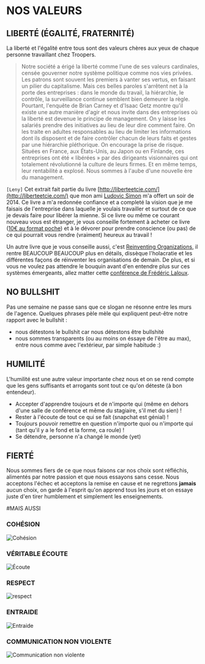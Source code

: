 # NOS VALEURS

## LIBERTÉ (ÉGALITÉ, FRATERNITÉ)

La liberté et l'égalité entre tous sont des valeurs chères aux yeux de chaque personne travaillant chez Troopers.

> Notre société a érigé la liberté comme l'une de ses valeurs cardinales, censée gouverner notre système politique comme nos vies privées. Les patrons sont souvent les premiers à vanter ses vertus, en faisant un pilier du capitalisme. Mais ces belles paroles s'arrêtent net à la porte des entreprises : dans le monde du travail, la hiérarchie, le contrôle, la surveillance continue semblent bien demeurer la règle. Pourtant, l'enquête de Brian Carney et d'Isaac Getz montre qu'il existe une autre manière d'agir et nous invite dans des entreprises où la liberté est devenue le principe de management. On y laisse les salariés prendre des initiatives au lieu de leur dire comment faire. On les traite en adultes responsables au lieu de limiter les informations dont ils disposent et de faire contrôler chacun de leurs faits et gestes par une hiérarchie pléthorique. On encourage la prise de risque. Situées en France, aux États-Unis, au Japon ou en Finlande, ces entreprises ont été « libérées » par des dirigeants visionnaires qui ont totalement révolutionné la culture de leurs firmes. Et en même temps, leur rentabilité a explosé. Nous sommes à l'aube d'une nouvelle ère du management.

`[Leny]` Cet extrait fait partie du livre [http://liberteetcie.com/](http://liberteetcie.com/) que mon ami [Ludovic Simon](https://twitter.com/ludosim) m'a offert un soir de 2014. Ce livre a m'a redonnée confiance et a completé la vision que je me faisais de l'entreprise dans laquelle je voulais travailler et surtout de ce que je devais faire pour libérer la mienne. Si ce livre ou même ce courant nouveau vous est étranger, je vous conseille fortement à acheter ce livre ([10€ au format poche](http://www.amazon.fr/Libert%C3%A9-Cie-libert%C3%A9-salari%C3%A9s-entreprises/dp/2081290987)) et à le dévorer pour prendre conscience (ou pas) de ce qui pourrait vous rendre (vraiment) heureux au travail !

Un autre livre que je vous conseille aussi, c'est [Reinventing Organizations](http://www.reinventingorganizations.com/), il rentre BEAUCOUP BEAUCOUP plus en détails, dissèque l'holacratie et les différentes façons de réinventer les organisations de demain. De plus, et si vous ne voulez pas attendre le bouquin avant d'en entendre plus sur ces systèmes émergeants, allez matter cette [conférence de Frédéric Laloux](https://www.youtube.com/watch?v=NZKqPoQiaDE).

## NO BULLSHIT

Pas une semaine ne passe sans que ce slogan ne résonne entre les murs de l'agence. Quelques phrases pèle mèle qui expliquent peut-être notre rapport avec le bullshit :

- nous détestons le bullshit car nous détestons être bullshité
- nous sommes transparents (ou au moins on éssaye de l'être au max), entre nous comme avec l'extérieur, par simple habitude :)

## HUMILITÉ

L'humilité est une autre valeur importante chez nous et on se rend compte que les gens suffisants et arrogants sont tout ce qu'on déteste (à bon entendeur).

- Accepter d'apprendre toujours et de n'importe qui (même en dehors d'une salle de conférence et même du stagiaire, s'il met du sien) !
- Rester à l'écoute de tout ce qui se fait (snapchat est génial) !
- Toujours pouvoir remettre en question n'importe quoi ou n'importe qui (tant qu'il y a le fond et la forme, ca roule) !
- Se détendre, personne n'a changé le monde (yet)

## FIERTÉ

Nous sommes fiers de ce que nous faisons car nos choix sont réfléchis, alimentés par notre passion et que nous essayons sans cesse. Nous acceptons l'échec et acceptons la remise en cause et ne regrettons **jamais** aucun choix, on garde à l'esprit qu'on apprend tous les jours et on essaye juste d'en tirer humblement et simplement les enseignements.

#MAIS AUSSI

### COHÉSION
![Cohésion](http://i.giphy.com/l49Fvtrx3LEsbKNZS.gif)
### VÉRITABLE ÉCOUTE
![Écoute](http://i.giphy.com/3oWgPmoDn1pte.gif)
### RESPECT
![respect](http://i.giphy.com/zgIh1DlAQOPWU.gif)
### ENTRAIDE
![Entraide](http://i.giphy.com/YWqL2R73Pv9Is.gif)
### COMMUNICATION NON VIOLENTE
![Communication non violente](http://i.giphy.com/XgQeL3TJ9MEb6.gif)
